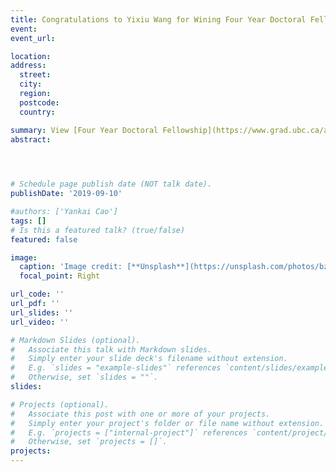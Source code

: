 ```yaml
---
title: Congratulations to Yixiu Wang for Wining Four Year Doctoral Fellowship
event: 
event_url: 

location:  
address:
  street:  
  city:  
  region:  
  postcode:  
  country:  

summary: View [Four Year Doctoral Fellowship](https://www.grad.ubc.ca/awards/four-year-doctoral-fellowship-4yf)
abstract:  


 

# Schedule page publish date (NOT talk date).
publishDate: '2019-09-10'

#authors: ['Yankai Cao']
tags: []
# Is this a featured talk? (true/false)
featured: false

image:
  caption: 'Image credit: [**Unsplash**](https://unsplash.com/photos/bzdhc5b3Bxs)'
  focal_point: Right

url_code: ''
url_pdf: '' 
url_slides: ''
url_video: ''

# Markdown Slides (optional).
#   Associate this talk with Markdown slides.
#   Simply enter your slide deck's filename without extension.
#   E.g. `slides = "example-slides"` references `content/slides/example-slides.md`.
#   Otherwise, set `slides = ""`.
slides:

# Projects (optional).
#   Associate this post with one or more of your projects.
#   Simply enter your project's folder or file name without extension.
#   E.g. `projects = ["internal-project"]` references `content/project/deep-learning/index.md`.
#   Otherwise, set `projects = []`.
projects:
---
```

